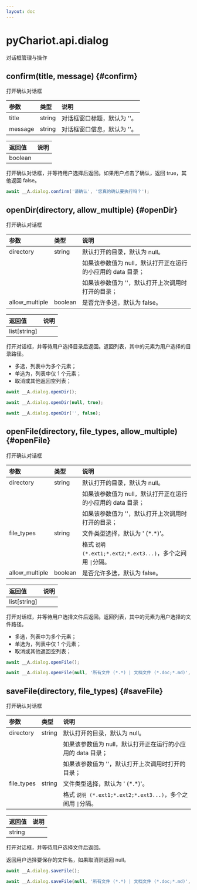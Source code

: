 ```yaml
---
layout: doc
---
```


# pyChariot.api.dialog <Badge type="tip" text="Since 25.3.5.1" />

对话框管理与操作

## confirm(title, message) <Badge type="tip" text="Since 25.3.5.1" /> {#confirm}

打开确认对话框

| 参数      | 类型     | 说明              |
|:--------|:-------|:----------------|
| title   | string | 对话框窗口标题，默认为 ''。 |   
| message | string | 对话框窗口信息，默认为 ''。 |   

| 返回值     | 说明 |
|:--------|:---|
| boolean |    |

打开确认对话框，并等待用户选择后返回。如果用户点击了确认，返回 true，其他返回 false。

```javascript
await __A.dialog.confirm('请确认', '您真的确认要执行吗？');
```

## openDir(directory, allow_multiple) <Badge type="tip" text="Since 25.3.5.1" /> {#openDir}

打开确认对话框

| 参数             | 类型      | 说明                                  |
|:---------------|:--------|:------------------------------------|
| directory      | string  | 默认打开的目录，默认为 null。                   |   
|                |         | 如果该参数值为 null，默认打开正在运行的小应用的 data 目录； |   
|                |         | 如果该参数值为 ''，默认打开上次调用时打开的目录；          |
| allow_multiple | boolean | 是否允许多选，默认为 false。                   |   

| 返回值          | 说明 |
|:-------------|:---|
| list[string] |    |

打开对话框，并等待用户选择目录后返回。返回列表，其中的元素为用户选择的目录路径。

- 多选，列表中为多个元素；
- 单选为，列表中仅 1 个元素；
- 取消或其他返回空列表；

```javascript
await __A.dialog.openDir();
```

```javascript
await __A.dialog.openDir(null, true);
```

```javascript
await __A.dialog.openDir('', false);
```

## openFile(directory, file_types, allow_multiple) <Badge type="tip" text="Since 25.3.5.1" /> {#openFile}

打开确认对话框

| 参数             | 类型      | 说明                                                |
|:---------------|:--------|:--------------------------------------------------|
| directory      | string  | 默认打开的目录，默认为 null。                                 |   
|                |         | 如果该参数值为 null，默认打开正在运行的小应用的 data 目录；               |   
|                |         | 如果该参数值为 ''，默认打开上次调用时打开的目录；                        |
| file_types     | string  | 文件类型选择，默认为 ' (\*.\*)'。                            |   
|                |         | 格式 `说明 (*.ext1;*.ext2;*.ext3...)`，多个之间用 ` \| `分隔。 |   
| allow_multiple | boolean | 是否允许多选，默认为 false。                                 |   

| 返回值          | 说明 |
|:-------------|:---|
| list[string] |    |

打开对话框，并等待用户选择文件后返回。返回列表，其中的元素为用户选择的文件路径。

- 多选，列表中为多个元素；
- 单选为，列表中仅 1 个元素；
- 取消或其他返回空列表；

```javascript
await __A.dialog.openFile();
```

```javascript
await __A.dialog.openFile(null, '所有文件 (*.*) | 文档文件 (*.doc;*.md)', true);
```

## saveFile(directory, file_types) <Badge type="tip" text="Since 25.3.5.1" /> {#saveFile}

打开确认对话框

| 参数         | 类型     | 说明                                                |
|:-----------|:-------|:--------------------------------------------------|
| directory  | string | 默认打开的目录，默认为 null。                                 |   
|            |        | 如果该参数值为 null，默认打开正在运行的小应用的 data 目录；               |   
|            |        | 如果该参数值为 ''，默认打开上次调用时打开的目录；                        |
| file_types | string | 文件类型选择，默认为 ' (\*.\*)'。                            |   
|            |        | 格式 `说明 (*.ext1;*.ext2;*.ext3...)`，多个之间用 ` \| `分隔。 |   

| 返回值    | 说明 |
|:-------|:---|
| string |    |

打开对话框，并等待用户选择文件后返回。

返回用户选择要保存的文件名，如果取消则返回 null。

```javascript
await __A.dialog.saveFile();
```

```javascript
await __A.dialog.saveFile(null, '所有文件 (*.*) | 文档文件 (*.doc;*.md)', true);
```
